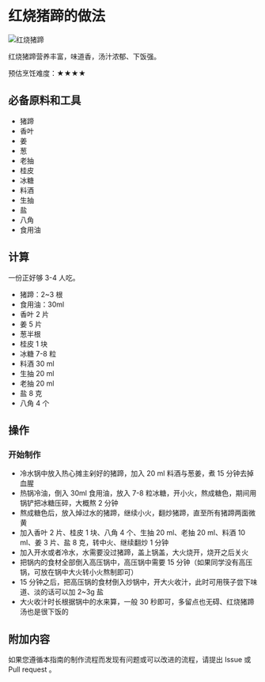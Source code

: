 # 红烧猪蹄的做法

![红烧猪蹄](红烧猪蹄.jpg)

红烧猪蹄营养丰富，味道香，汤汁浓郁、下饭强。

预估烹饪难度：★★★★

## 必备原料和工具

- 猪蹄
- 香叶
- 姜
- 葱
- 老抽
- 桂皮
- 冰糖
- 料酒
- 生抽
- 盐
- 八角
- 食用油

## 计算

一份正好够 3-4 人吃。

- 猪蹄：2~3 根
- 食用油：30ml
- 香叶 2 片
- 姜 5 片
- 葱半根
- 桂皮 1 块
- 冰糖 7-8 粒
- 料酒 30 ml
- 生抽 20 ml
- 老抽 20 ml
- 盐 8 克
- 八角 4 个

## 操作

### 开始制作

* 冷水锅中放入热心摊主剁好的猪蹄，加入 20 ml 料酒与葱姜，煮 15 分钟去掉血腥
* 热锅冷油，倒入 30ml 食用油，放入 7-8 粒冰糖，开小火，熬成糖色，期间用锅铲把冰糖压碎，大概熬 2 分钟
* 熬成糖色后，放入焯过水的猪蹄，继续小火，翻炒猪蹄，直至所有猪蹄两面微黄
* 加入香叶 2 片、桂皮 1 块、八角 4 个、生抽 20 ml、老抽 20 ml、料酒 10 ml、姜 3 片、盐 8 克，转中火、继续翻炒 1 分钟
* 加入开水或者冷水，水需要没过猪蹄，盖上锅盖，大火烧开，烧开之后关火
* 把锅内的食材全部倒入高压锅中，高压锅中需要 15 分钟（如果同学没有高压锅，可放在锅中大火转小火熬制即可）
* 15 分钟之后，把高压锅的食材倒入炒锅中，开大火收汁，此时可用筷子尝下味道、淡的话可以加 2~3g 盐
* 大火收汁时长根据锅中的水来算，一般 30 秒即可，多留点也无碍、红烧猪蹄汤也是很下饭的

## 附加内容

如果您遵循本指南的制作流程而发现有问题或可以改进的流程，请提出 Issue 或 Pull request 。
